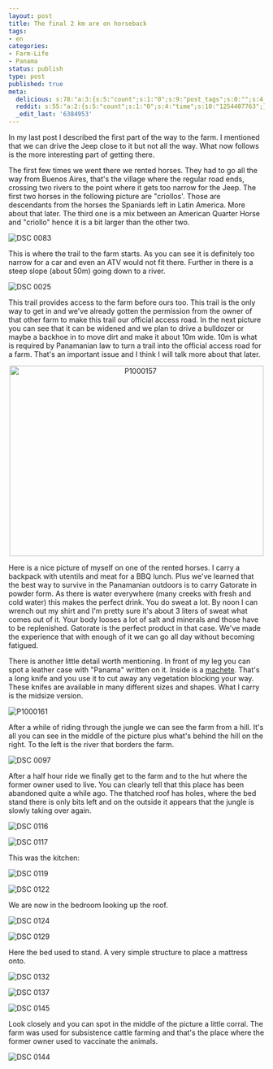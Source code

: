```yaml
---
layout: post
title: The final 2 km are on horseback
tags:
- en
categories:
- Farm-Life
- Panama
status: publish
type: post
published: true
meta:
  delicious: s:78:"a:3:{s:5:"count";s:1:"0";s:9:"post_tags";s:0:"";s:4:"time";s:10:"1254407770";}";
  reddit: s:55:"a:2:{s:5:"count";s:1:"0";s:4:"time";s:10:"1254407763";}";
  _edit_last: '6384953'
---
```

<p>In my last post I described the first part of the way to the farm. I mentioned that we can drive the Jeep close to it but not all the way. What now follows is the more interesting part of getting there.</p>

<p>The first few times we went there we rented horses. They had to go all the way from Buenos Aires, that's the village where the regular road ends, crossing two rivers to the point where it gets too narrow for the Jeep. The first two horses in the following picture are "criollos'. Those are descendants from the horses the Spaniards left in Latin America. More about that later. The third one is a mix between an American Quarter Horse and "criollo" hence it is a bit larger than the other two.</p>

![DSC 0083](/img/posts/2009-09-29/DSC_0083.jpg)

<p>This is where the trail to the farm starts. As you can see it is definitely too narrow for a car and even an ATV would not fit there. Further in there is  a steep slope (about 50m) going down to a river.</p>

![DSC 0025](/img/posts/2009-09-29/DSC_0025.jpg)

<p>This trail provides access to the farm before ours too. This trail is the only way to get in and we've already gotten the permission from the owner of that other farm to make this trail our official access road. In the next picture you can see that it can be widened and we plan to drive a bulldozer or maybe a backhoe in to move dirt and make it about 10m wide. 10m is what is required by Panamanian law to turn a trail into the official access road for a farm. That's an important issue and I think I will talk more about that later.</p>

<p><a href="http://www.flickr.com/photos/34665899@N00/3890861593" title="View 'P1000157' on Flickr.com"><div style="text-align:center;"><img src="http://farm4.static.flickr.com/3462/3890861593_eb69e2f833.jpg" alt="P1000157" border="0" width="500" height="375" /></div></a></p>

<p>Here is a nice picture of myself on one of the rented horses. I carry a backpack with utentils and meat for a BBQ lunch. Plus we've learned that the best way to survive in the Panamanian outdoors is to carry Gatorate in powder form. As there is water everywhere (many creeks with fresh and cold water) this makes the perfect drink. You do sweat a lot. By noon I can wrench out my shirt and I'm pretty sure it's about 3 liters of sweat what comes out of it. Your body looses a lot of salt and minerals and those have to be replenished. Gatorate is the perfect product in that case. We've made the experience that with enough of it we can go all day without becoming fatigued.</p>

<p>There is another little detail worth mentioning. In front of my leg you can spot a leather case with "Panama" written on it. Inside is a <a href="http://en.wikipedia.org/wiki/Machete">machete</a>. That's a long knife and you use it to cut away any vegetation blocking your way. These knifes are available in many different sizes and shapes. What I carry is the midsize version.</p>

![P1000161](/img/posts/2009-09-29/P1000161.jpg)

<p>After a while of riding through the jungle we can see the farm from a hill. It's all you can see in the middle of the picture plus what's behind the hill on the right. To the left is the river that borders the farm.</p>

![DSC 0097](/img/posts/2009-09-29/DSC_0097.jpg)

<p>After a half hour ride we finally get to the farm and to the hut where the former owner used to live. You can clearly tell that this place has been abandoned quite a while ago. The thatched roof has holes, where the bed stand there is only bits left and on the outside it appears that the jungle is slowly taking over again.</p>

![DSC 0116](/img/posts/2009-09-29/DSC_0116.jpg)

![DSC 0117](/img/posts/2009-09-29/DSC_0117.jpg)

<p>This was the kitchen:</p>

![DSC 0119](/img/posts/2009-09-29/DSC_0119.jpg)

![DSC 0122](/img/posts/2009-09-29/DSC_0122.jpg)

<p>We are now in the bedroom looking up the roof.</p>

![DSC 0124](/img/posts/2009-09-29/DSC_0124.jpg)

![DSC 0129](/img/posts/2009-09-29/DSC_0129.jpg)

<p>Here the bed used to stand. A very simple structure to place a mattress onto.</p>

![DSC 0132](/img/posts/2009-09-29/DSC_0132.jpg)

![DSC 0137](/img/posts/2009-09-29/DSC_0137.jpg)

![DSC 0145](/img/posts/2009-09-29/DSC_0145.jpg)

<p>Look closely and you can spot in the middle of the picture a little corral. The farm was used for subsistence cattle farming and that's the place where the former owner used to vaccinate the animals.</p>

![DSC 0144](/img/posts/2009-09-29/DSC_0144.jpg)